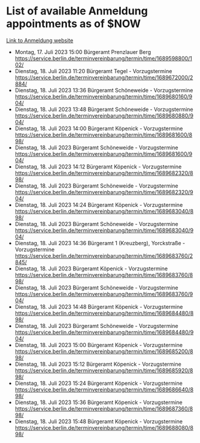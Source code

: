 # List of available Anmeldung appointments as of $NOW
[Link to Anmeldung website](https://service.berlin.de/terminvereinbarung/termin/tag.php?termin=1&anliegen[]=120686&dienstleisterlist=122210,122217,327316,122219,327312,122227,327314,122231,327346,122243,327348,122254,122252,329742,122260,329745,122262,329748,122271,327278,122273,327274,122277,327276,330436,122280,327294,122282,327290,122284,327292,122291,327270,122285,327266,122286,327264,122296,327268,150230,329760,122297,327286,122294,327284,122312,329763,122314,329775,122304,327330,122311,327334,122309,327332,317869,122281,327352,122279,329772,122283,122276,327324,122274,327326,122267,329766,122246,327318,122251,327320,122257,327322,122208,327298,122226,327300&herkunft=http%3A%2F%2Fservice.berlin.de%2Fdienstleistung%2F120686%2F)
- Montag, 17. Juli 2023 15:00 Bürgeramt Prenzlauer Berg https://service.berlin.de/terminvereinbarung/termin/time/1689598800/102/
- Dienstag, 18. Juli 2023 11:20 Bürgeramt Tegel - Vorzugstermine https://service.berlin.de/terminvereinbarung/termin/time/1689672000/2884/
- Dienstag, 18. Juli 2023 13:36 Bürgeramt Schöneweide - Vorzugstermine https://service.berlin.de/terminvereinbarung/termin/time/1689680160/904/
- Dienstag, 18. Juli 2023 13:48 Bürgeramt Schöneweide - Vorzugstermine https://service.berlin.de/terminvereinbarung/termin/time/1689680880/904/
- Dienstag, 18. Juli 2023 14:00 Bürgeramt Köpenick - Vorzugstermine https://service.berlin.de/terminvereinbarung/termin/time/1689681600/898/
- Dienstag, 18. Juli 2023  Bürgeramt Schöneweide - Vorzugstermine https://service.berlin.de/terminvereinbarung/termin/time/1689681600/904/
- Dienstag, 18. Juli 2023 14:12 Bürgeramt Köpenick - Vorzugstermine https://service.berlin.de/terminvereinbarung/termin/time/1689682320/898/
- Dienstag, 18. Juli 2023  Bürgeramt Schöneweide - Vorzugstermine https://service.berlin.de/terminvereinbarung/termin/time/1689682320/904/
- Dienstag, 18. Juli 2023 14:24 Bürgeramt Köpenick - Vorzugstermine https://service.berlin.de/terminvereinbarung/termin/time/1689683040/898/
- Dienstag, 18. Juli 2023  Bürgeramt Schöneweide - Vorzugstermine https://service.berlin.de/terminvereinbarung/termin/time/1689683040/904/
- Dienstag, 18. Juli 2023 14:36 Bürgeramt 1 (Kreuzberg), Yorckstraße - Vorzugstermine https://service.berlin.de/terminvereinbarung/termin/time/1689683760/2845/
- Dienstag, 18. Juli 2023  Bürgeramt Köpenick - Vorzugstermine https://service.berlin.de/terminvereinbarung/termin/time/1689683760/898/
- Dienstag, 18. Juli 2023  Bürgeramt Schöneweide - Vorzugstermine https://service.berlin.de/terminvereinbarung/termin/time/1689683760/904/
- Dienstag, 18. Juli 2023 14:48 Bürgeramt Köpenick - Vorzugstermine https://service.berlin.de/terminvereinbarung/termin/time/1689684480/898/
- Dienstag, 18. Juli 2023  Bürgeramt Schöneweide - Vorzugstermine https://service.berlin.de/terminvereinbarung/termin/time/1689684480/904/
- Dienstag, 18. Juli 2023 15:00 Bürgeramt Köpenick - Vorzugstermine https://service.berlin.de/terminvereinbarung/termin/time/1689685200/898/
- Dienstag, 18. Juli 2023 15:12 Bürgeramt Köpenick - Vorzugstermine https://service.berlin.de/terminvereinbarung/termin/time/1689685920/898/
- Dienstag, 18. Juli 2023 15:24 Bürgeramt Köpenick - Vorzugstermine https://service.berlin.de/terminvereinbarung/termin/time/1689686640/898/
- Dienstag, 18. Juli 2023 15:36 Bürgeramt Köpenick - Vorzugstermine https://service.berlin.de/terminvereinbarung/termin/time/1689687360/898/
- Dienstag, 18. Juli 2023 15:48 Bürgeramt Köpenick - Vorzugstermine https://service.berlin.de/terminvereinbarung/termin/time/1689688080/898/
